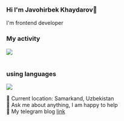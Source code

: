 ### Hi I'm Javohirbek Khaydarov👋

I'm frontend developer <br/>
### My activity 
![](https://github-readme-stats.vercel.app/api?username=javohirbekkhaydarov&show_icons=true&theme=react) <br/><br/>

### using languages
![](https://github-readme-stats.vercel.app/api/top-langs/?username=javohirbekkhaydarov&show_icons=true&theme=react)

📍   Current location: Samarkand, Uzbekistan  </br>
📝  Ask me about anything, I am happy to help </br>
📨  My telegram blog <a href="https://t.me/javohirbek_frontEnd">link</a>
